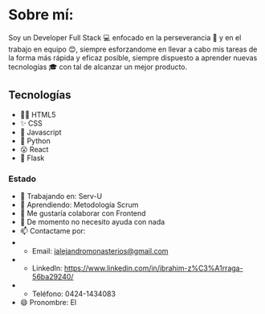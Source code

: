 # Sobre mí:
Soy un Developer Full Stack 💻 enfocado en la perseverancia 💪 y en el trabajo en equipo 😊, siempre esforzandome en llevar a cabo mis tareas de la forma más rápida y eficaz posible, siempre dispuesto a aprender nuevas tecnologías 🎓 con tal de alcanzar un mejor producto.

## Tecnologías
- 🐱‍💻 HTML5
- ✨ CSS
- 📜 Javascript
- 🐍 Python
- 😮 React
- 🍾 Flask

### Estado
- 🔭 Trabajando en: Serv-U
- 🌱 Aprendiendo: Metodología Scrum
- 👯 Me gustaría colaborar con Frontend
- 🤔 De momento no necesito ayuda con nada
- 📫 Contactame por: 
- - Email: ialejandromonasterios@gmail.com
- - LinkedIn: https://www.linkedin.com/in/ibrahim-z%C3%A1rraga-56ba29240/
- - Teléfono: 0424-1434083
- 😄 Pronombre: El
